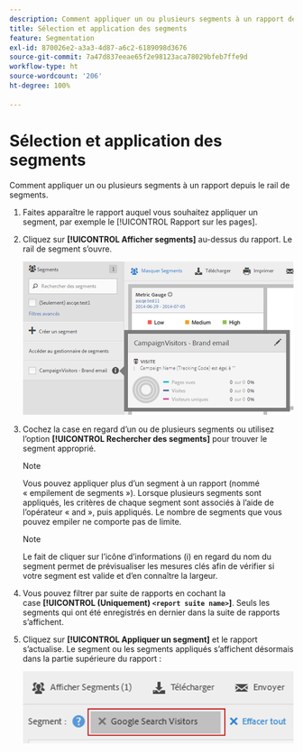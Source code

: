 ```yaml
---
description: Comment appliquer un ou plusieurs segments à un rapport depuis le rail de segments.
title: Sélection et application des segments
feature: Segmentation
exl-id: 870026e2-a3a3-4d87-a6c2-6189098d3676
source-git-commit: 7a47d837eeae65f2e98123aca78029bfeb7ffe9d
workflow-type: ht
source-wordcount: '206'
ht-degree: 100%

---
```


# Sélection et application des segments

Comment appliquer un ou plusieurs segments à un rapport depuis le rail de segments.

1. Faites apparaître le rapport auquel vous souhaitez appliquer un segment, par exemple le [!UICONTROL Rapport sur les pages].
1. Cliquez sur **[!UICONTROL Afficher segments]** au-dessus du rapport. Le rail de segment s’ouvre.

   ![](assets/segment_rail.png)

1. Cochez la case en regard d’un ou de plusieurs segments ou utilisez l’option **[!UICONTROL Rechercher des segments]** pour trouver le segment approprié.

   >[!NOTE]
   >
   >Vous pouvez appliquer plus d’un segment à un rapport (nommé « empilement de segments »). Lorsque plusieurs segments sont appliqués, les critères de chaque segment sont associés à l’aide de l’opérateur « and », puis appliqués. Le nombre de segments que vous pouvez empiler ne comporte pas de limite.

   >[!NOTE]
   >
   >Le fait de cliquer sur l’icône d’informations (i) en regard du nom du segment permet de prévisualiser les mesures clés afin de vérifier si votre segment est valide et d’en connaître la largeur.

1. Vous pouvez filtrer par suite de rapports en cochant la case **[!UICONTROL (Uniquement) `<report suite name>`]**. Seuls les segments qui ont été enregistrés en dernier dans la suite de rapports s’affichent.
1. Cliquez sur **[!UICONTROL Appliquer un segment]** et le rapport s’actualise. Le segment ou les segments appliqués s’affichent désormais dans la partie supérieure du rapport :

   ![](assets/applied_segments.png)
